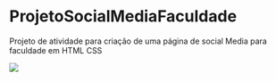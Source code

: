 # ProjetoSocialMediaFaculdade
 Projeto de atividade para criação de uma página de social Media para faculdade em HTML CSS
 
 <img src="gif/gifApresentation.gif">
